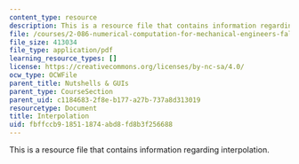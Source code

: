 ```yaml
---
content_type: resource
description: This is a resource file that contains information regarding interpolation.
file: /courses/2-086-numerical-computation-for-mechanical-engineers-fall-2014/fbffccb918511874abd8fd8b3f256688_MIT2_086F14_Interpolation.pdf
file_size: 413034
file_type: application/pdf
learning_resource_types: []
license: https://creativecommons.org/licenses/by-nc-sa/4.0/
ocw_type: OCWFile
parent_title: Nutshells & GUIs
parent_type: CourseSection
parent_uid: c1184683-2f8e-b177-a27b-737a8d313019
resourcetype: Document
title: Interpolation
uid: fbffccb9-1851-1874-abd8-fd8b3f256688
---
```

This is a resource file that contains information regarding interpolation.